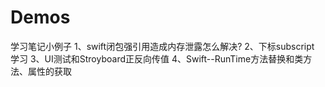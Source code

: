 # Demos
学习笔记小例子
1、swift闭包强引用造成内存泄露怎么解决?
2、下标subscript 学习
3、UI测试和Stroyboard正反向传值
4、Swift--RunTime方法替换和类方法、属性的获取
